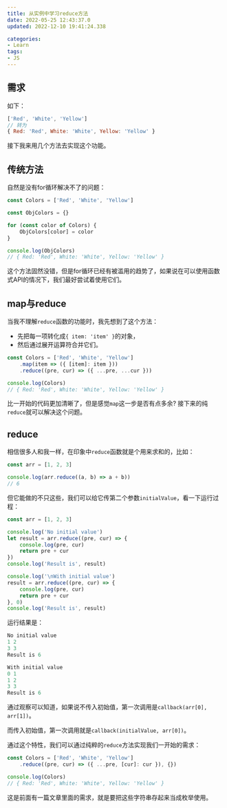 ```yaml
---
title: 从实例中学习reduce方法
date: 2022-05-25 12:43:37.0
updated: 2022-12-10 19:41:24.338

categories: 
- Learn
tags: 
- JS
---
```


## 需求

如下：
```js
['Red', 'White', 'Yellow']
// 转为
{ Red: 'Red', White: 'White', Yellow: 'Yellow' }
```
接下我来用几个方法去实现这个功能。

## 传统方法

自然是没有for循环解决不了的问题：

```js
const Colors = ['Red', 'White', 'Yellow']

const ObjColors = {}

for (const color of Colors) {
    ObjColors[color] = color
}

console.log(ObjColors)
// { Red: 'Red', White: 'White', Yellow: 'Yellow' }
```
这个方法固然没错，但是for循环已经有被滥用的趋势了，如果说在可以使用函数式API的情况下，我们最好尝试着使用它们。

## map与reduce

当我不理解`reduce`函数的功能时，我先想到了这个方法：

+ 先把每一项转化成`{ item: 'item' }`的对象，
+ 然后通过展开运算符合并它们。

```js
const Colors = ['Red', 'White', 'Yellow']
    .map(item => ({ [item]: item }))
    .reduce((pre, cur) => ({ ...pre, ...cur }))

console.log(Colors)
// { Red: 'Red', White: 'White', Yellow: 'Yellow' }
```

比一开始的代码更加清晰了，但是感觉`map`这一步是否有点多余? 接下来的纯`reduce`就可以解决这个问题。

## reduce

相信很多人和我一样，在印象中`reduce`函数就是个用来求和的，比如：

```js
const arr = [1, 2, 3]

console.log(arr.reduce((a, b) => a + b))
// 6
```

但它能做的不只这些，我们可以给它传第二个参数`initialValue`，看一下运行过程：

```js
const arr = [1, 2, 3]

console.log('No initial value')
let result = arr.reduce((pre, cur) => {
    console.log(pre, cur)
    return pre + cur
})
console.log('Result is', result)

console.log('\nWith initial value')
result = arr.reduce((pre, cur) => {
    console.log(pre, cur)
    return pre + cur
}, 0)
console.log('Result is', result)
```
运行结果是：
```js
No initial value
1 2
3 3
Result is 6

With initial value
0 1
1 2
3 3
Result is 6
```

通过观察可以知道，如果说不传入初始值，第一次调用是`callback(arr[0], arr[1])`。

而传入初始值，第一次调用就是`callback(initialValue, arr[0])`。

通过这个特性，我们可以通过纯粹的`reduce`方法实现我们一开始的需求：

```js
const Colors = ['Red', 'White', 'Yellow']
    .reduce((pre, cur) => ({ ...pre, [cur]: cur }), {})

console.log(Colors)
// { Red: 'Red', White: 'White', Yellow: 'Yellow' }
```

这是前面有一篇文章里面的需求，就是要把这些字符串存起来当成枚举使用。